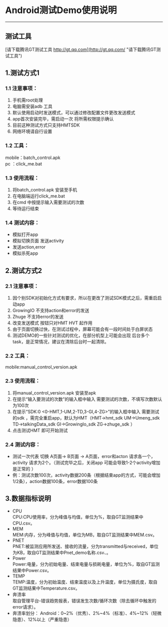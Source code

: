 # Android测试Demo使用说明
---

## 测试工具
[请下载腾讯GT测试工具    http://gt.qq.com](http://gt.qq.com/ "请下载腾讯GT测试工具")


## 1.测试方式1
### 1.1 注意事项：
1. 手机需root处理  
2. 电脑需安装adb 工具
3. 默认使用启动时发送模式，可以通过修改配置文件更改发送模式
4. app首次安装完毕，需启动一次 将所需权限提示确认
5. 目前这种测试方式只支持HMTSDK
6. 网络环境请自行设置
### 1.2 工具：
mobile：batch_control.apk  
pc    ：click_me.bat

### 1.3 使用流程：
1. 将batch_control.apk 安装至手机
2. 在电脑端运行click_me.bat
3. 在cmd 中按提示输入需要测试的次数
4. 等待运行结束

### 1.4 测试内容：
- 模拟打开app  
- 模拟切换页面 发送activity
- 发送action,error 
- 模拟杀死app

## 2.测试方式2
### 2.1 注意事项：
1. 因个别SDK对初始化方式有要求，所以在更改了测试SDK模式之后，需重启启动app
2. GrowingIO 不支持action和error的发送
3. Zhuge 不支持error的发送
4. 改变发送模式 按钮只对HMT HVT 起作用
5. 由于页面切换过快，在测试过程中，屏幕可能会有一段时间处于白屏状态
6. 测试DEMO的一些针对测试的优化，在部分机型上可能会出现 后台多个 task，是正常情况，建议在清除后台时一起清除。
### 2.2 工具：  
mobile:manual\_control\_version.apk

### 2.3 使用流程：
1. 将manual\_control\_version.apk 安装至apk
2. 在提示“输入要测试的次数”的输入框中输入 需要测试的次数，不填写次数默认为100次
3. 在提示“SDK:0 <0-HMT,1-UM,2-TD,3-GI,4-ZG>”的输入框中输入 需要测试的sdk ，需完全重启app，默认为HMT（HMT->hmt_sdk  UM->Umeng_sdk TD->talkingData_sdk GI->GrowingIo_sdk ZG->zhuge_sdk ）
4. 点击测试HMT 即可开始测试

### 2.4 测试内容：  
- 测试一次代表 切换 A页面-> B页面 -> A页面，error和acton 请求各一个，activity 请求为2个。（测试完毕之后，关闭app 可能会导致1-2个activity增加 是正常的 ）
- 例：测试次数100次，activity数据200条（根据结束app的方式，可能会增加1/2条），action数据100条，error数据100条



## 3.数据指标说明
- CPU  
CPU:CPU使用率，分为峰值与均值，单位为%，取自GT监测结果中CPU.csv。
- MEM  
MEM:内存，分为峰值与均值，单位为MB，取自GT监测结果中MEM.csv。
- PNET  
PNET:被监测应用所发送、接收的流量，分为transmitted与received，单位为KB，取自GT监测结果中Pnet_demo名称.csv、。
- Power  
Power:电量，分为初始电量、结束电量与损耗电量，单位为%，取自GT监测结果中Power.csv。
- TEMP  
TEMP:温度，分为初始温度、结束温度以及上升温度，单位为摄氏度，取自GT监测结果中Temperature.csv。
- 奔溃率  
取自管理平台-错误趋势报表，错误发生次数/循环次数（除去循环中触发的error请求）。
- 奔溃率划分：
Android：0~2%（优秀）、2%~4%（标准）、4%~12%（轻微隐患）、12%以上（严重隐患）
